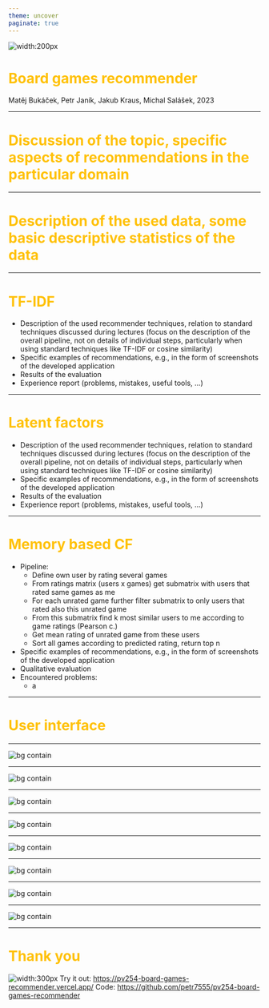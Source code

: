 ```yaml
---
theme: uncover
paginate: true
---
```

<style scoped>
section {
  background: #ff6f00;
}
h1 {
  color: #ffc107;
}
</style>

![width:200px](assets/android-chrome-512x512.png)

# Board games recommender

Matěj Bukáček, Petr Janík, Jakub Kraus, Michal Salášek, 2023

---
<style>
section {
  background: #ffc107;
}
</style>

[//]: # (Part 1)
# Discussion of the topic, specific aspects of recommendations in the particular domain

---

# Description of the used data, some basic descriptive statistics of the data

---
[//]: # (Part 2)
# TF-IDF
- Description of the used recommender techniques, relation to standard techniques discussed during lectures (focus on the description of the overall pipeline, not on details of individual steps, particularly when using standard techniques like TF-IDF or cosine similarity)
- Specific examples of recommendations, e.g., in the form of screenshots of the developed application
- Results of the evaluation
- Experience report (problems, mistakes, useful tools, ...)

---

# Latent factors
- Description of the used recommender techniques, relation to standard techniques discussed during lectures (focus on the description of the overall pipeline, not on details of individual steps, particularly when using standard techniques like TF-IDF or cosine similarity)
- Specific examples of recommendations, e.g., in the form of screenshots of the developed application
- Results of the evaluation
- Experience report (problems, mistakes, useful tools, ...)

---

# Memory based CF

- Pipeline:
  - Define own user by rating several games
  - From ratings matrix (users x games) get submatrix with users that rated same games as me
  - For each unrated game further filter submatrix to only users that rated also this unrated game
  - From this submatrix find k most similar users to me according to game ratings (Pearson c.)
  - Get mean rating of unrated game from these users
  - Sort all games according to predicted rating, return top n
- Specific examples of recommendations, e.g., in the form of screenshots of the developed application
- Qualitative evaluation
- Encountered problems:
  - a

---

[//]: # (Part 3)
# User interface

---

![bg contain](assets/screenshots/01.png)

---

![bg contain](assets/screenshots/02.png)

---
<style scoped>
section {
  background: #ff6f00;
}
</style>

![bg contain](assets/screenshots/03.png)

---

![bg contain](assets/screenshots/04.png)

---

![bg contain](assets/screenshots/05.png)

---

![bg contain](assets/screenshots/06.png)

---

![bg contain](assets/screenshots/07.png)

---

![bg contain](assets/screenshots/08.png)

---

# Thank you

![width:300px](assets/qr-code.svg)
Try it out: https://pv254-board-games-recommender.vercel.app/
Code: https://github.com/petr7555/pv254-board-games-recommender
